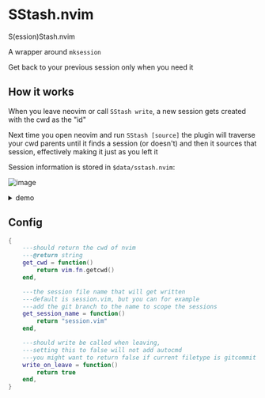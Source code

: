 # SStash.nvim

S(ession)Stash.nvim

A wrapper around `mksession`

Get back to your previous session only when you need it

## How it works

When you leave neovim or call `SStash write`, a new session gets created with the cwd as the "id"

Next time you open neovim and run `SStash [source]` the plugin will traverse your cwd parents
until it finds a session (or doesn't) and then it sources that session, effectively making it just as
you left it

Session information is stored in `$data/sstash.nvim`:

![image](https://github.com/user-attachments/assets/a1b369f8-7a9f-4382-bde0-d7eec3ce80d1)


<details>
    <summary>demo</summary>

https://github.com/user-attachments/assets/7bd472a2-29f8-49f0-8cef-93362026180a

</details>

## Config

```lua
{
    ---should return the cwd of nvim
    ---@return string
    get_cwd = function()
        return vim.fn.getcwd()
    end,

    ---the session file name that will get written
    ---default is session.vim, but you can for example
    ---add the git branch to the name to scope the sessions
    get_session_name = function()
        return "session.vim"
    end,

    ---should write be called when leaving,
    ---setting this to false will not add autocmd
    ---you might want to return false if current filetype is gitcommit / directory etc...
    write_on_leave = function()
        return true
    end,
}

```
